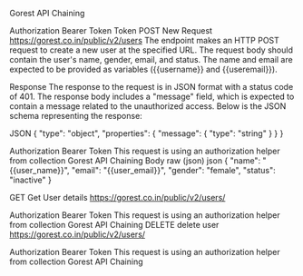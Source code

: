 Gorest API Chaining
﻿

Authorization
Bearer Token
Token
<token>
POST
New Request
https://gorest.co.in/public/v2/users
The endpoint makes an HTTP POST request to create a new user at the specified URL. The request body should contain the user's name, gender, email, and status. The name and email are expected to be provided as variables ({{username}} and {{useremail}}).

Response
The response to the request is in JSON format with a status code of 401. The response body includes a "message" field, which is expected to contain a message related to the unauthorized access. Below is the JSON schema representing the response:

JSON
{
    "type": "object",
    "properties": {
        "message": {
            "type": "string"
        }
    }
}
﻿

Authorization
Bearer Token
This request is using an authorization helper from collection Gorest API Chaining
Body
raw (json)
json
    {
        "name": "{{user_name}}",
        "email": "{{user_email}}",
        "gender": "female",
        "status": "inactive"
    }

    
GET
Get User details
https://gorest.co.in/public/v2/users/
﻿

Authorization
Bearer Token
This request is using an authorization helper from collection Gorest API Chaining
DELETE
delete user
https://gorest.co.in/public/v2/users/
﻿

Authorization
Bearer Token
This request is using an authorization helper from collection Gorest API Chaining
